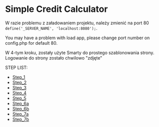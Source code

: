 # Simple Credit Calculator

W razie problemu z załadowaniem projektu, należy zmienić na port 80 <code>define('_SERVER_NAME', 'localhost:8080');</code>.

You may have a problem with load app, please change port number on config.php for default 80.

W 4-tym kroku, zostały użyte Smarty do prostego szablonowania strony. Logowanie do strony zostało chwilowo "zdjęte"

STEP LIST:
* [Step_1](https://github.com/GandzioreQ/Simple-Credit-Calculator/tree/Step_1)
* [Step_2](https://github.com/GandzioreQ/Simple-Credit-Calculator/tree/Step_2)
* [Step_3](https://github.com/GandzioreQ/Simple-Credit-Calculator/tree/Step_3)
* [Step_4](https://github.com/GandzioreQ/Simple-Credit-Calculator/tree/Step_4)
* [Step_5](https://github.com/GandzioreQ/Simple-Credit-Calculator/tree/Step5)
* [Step_6a](https://github.com/GandzioreQ/Simple-Credit-Calculator/tree/Step_6a)
* [Step_6b](https://github.com/GandzioreQ/Simple-Credit-Calculator/tree/Step_6b)
* [Step_7a](https://github.com/GandzioreQ/Simple-Credit-Calculator/tree/Step_7a)
* [Step_7b](https://github.com/GandzioreQ/Simple-Credit-Calculator/tree/Step_7b)
